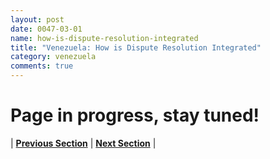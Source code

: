 ```yaml
---
layout: post
date: 0047-03-01
name: how-is-dispute-resolution-integrated
title: "Venezuela: How is Dispute Resolution Integrated"
category: venezuela
comments: true
---
```


# Page in progress, stay tuned!




| **[Previous Section](https://neo-project.github.io/global-blockchain-compliance-hub//venezuela/venezuela-smart-contracts.html)** | **[Next Section]( https://neo-project.github.io/global-blockchain-compliance-hub//venezuela/venezuela-nullify-smart-contracts.html)** |
